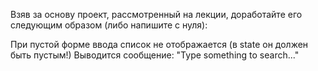 Взяв за основу проект, рассмотренный на лекции, доработайте его следующим образом (либо напишите с нуля):

При пустой форме ввода список не отображается (в state он должен быть пустым!)
Выводится сообщение: "Type something to search..."